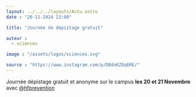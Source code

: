 ```yaml
---
layout: ../../../layouts/Actu.astro
date : "20-11-2024 23:00"

title: "Journée de dépistage gratuit"

auteur :
  - sciences

image : "/assets/logos/sciences.svg"

source : "https://www.instagram.com/p/DBdoKZQq6RE/"
---
```


Journée dépistage gratuit et anonyme sur le campus __les 20 et 21 Novembre__ avec [@hfprevention](https://www.instagram.com/hfprevention)